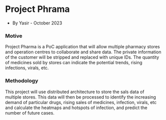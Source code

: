 # Project Phrama
* By Yasir - October 2023

### Motive
Project Pharma is a PoC application that will allow multiple pharmacy stores and operation centres to
collaborate and share data. The private information of the customer will be stripped and replaced with 
unique IDs. The quantity of medicines sold by stores can indicate the potential trends, rising 
infections, virals, etc. 

### Methodology
This project will use distributed architecture to store the sals data of multiple stores. This data will
then be processed to identify the increasing demand of particular drugs, rising sales of medicines, 
infection, virals, etc and calculate the heatmaps and hotspots of infection, and predict the number of
future cases.
